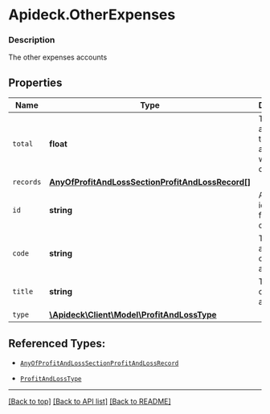 # Apideck.OtherExpenses

### Description

The other expenses accounts

## Properties
Name | Type | Description | Notes
------------ | ------------- | ------------- | -------------
`total` | **float** | The aggregated total of all accounts within this category. | 
`records` | [**AnyOfProfitAndLossSectionProfitAndLossRecord[]**](AnyOfProfitAndLossSectionProfitAndLossRecord.md) |  | 
`id` | **string** | A unique identifier for an object. | [optional] 
`code` | **string** | The account code of the account | [optional] 
`title` | **string** | The name of the account. | [optional] 
`type` | [**\Apideck\Client\Model\ProfitAndLossType**](ProfitAndLossType.md) |  | [optional] 





## Referenced Types:

* [`AnyOfProfitAndLossSectionProfitAndLossRecord`](AnyOfProfitAndLossSectionProfitAndLossRecord.md)



* [`ProfitAndLossType`](ProfitAndLossType.md)

---

[[Back to top]](#) [[Back to API list]](../../../../README.md#documentation-for-api-endpoints) [[Back to README]](../../../../README.md)


